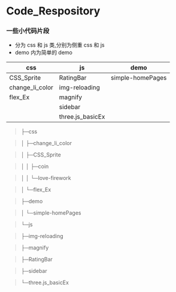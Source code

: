 # Code_Respository

### 一些小代码片段

* 分为 css 和 js 类,分别为侧重 css 和 js
* demo 内为简单的 demo

| css             | js               | demo             |
| --------------- | ---------------- | ---------------- |
| CSS_Sprite      | RatingBar        | simple-homePages |
| change_li_color | img-reloading    |                  |
| flex_Ex         | magnify          |                  |
|                 | sidebar          |                  |
|                 | three.js_basicEx |                  |

> ├─css

> │ ├─change_li_color

> │ ├─CSS_Sprite

> │ │ ├─coin

> │ │ └─love-firework

> │ └─flex_Ex

> ├─demo

> │ └─simple-homePages

> └─js

> ├─img-reloading

> ├─magnify

> ├─RatingBar

> ├─sidebar

> └─three.js_basicEx

